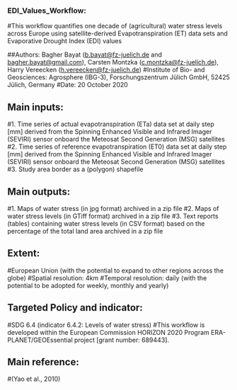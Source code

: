 ### EDI_Values_Workflow:
#This workflow quantifies one decade of (agricultural) water stress levels across Europe using satellite-derived Evapotranspiration (ET) data sets and Evaporative Drought Index (EDI) values

##Authors: Bagher Bayat (b.bayat@fz-juelich.de and bagher.bayat@gmail.com), Carsten Montzka (c.montzka@fz-juelich.de), Harry Vereecken (h.vereecken@fz-juelich.de)
#Institute of Bio- and Geosciences: Agrosphere (IBG-3), Forschungszentrum Jülich GmbH, 52425 Jülich, Germany
#Date:  20 October 2020

## Main inputs:
#1. Time series of actual evapotranspiration (ETa) data set at daily step [mm] derived from the Spinning Enhanced Visible and Infrared Imager (SEVIRI) sensor onboard the Meteosat Second Generation (MSG) satellites
#2. Time series of reference evapotranspiration (ET0) data set at daily step [mm] derived from the Spinning Enhanced Visible and Infrared Imager (SEVIRI) sensor onboard the Meteosat Second Generation (MSG) satellites
#3. Study area border as a (polygon) shapefile

## Main outputs:
#1. Maps of water stress (in jpg format) archived in a zip file
#2. Maps of water stress levels (in GTiff format) archived in a zip file
#3. Text reports (tables) containing water stress levels (in CSV format) based on the percentage of the total land area archived in a zip file

## Extent:
#European Union (with the potential to expand to other regions across the globe)
#Spatial resolution: 4km
#Temporal resolution: daily (with the potential to be adopted for weekly, monthly and yearly)

## Targeted Policy and indicator:
#SDG 6.4 (indicator 6.4.2: Levels of water stress)
#This workflow is developed within the European Commission HORIZON 2020 Program ERA-PLANET/GEOEssential project [grant number: 689443].

## Main reference:
#(Yao et al., 2010)

